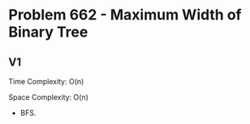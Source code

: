 # Problem 662 - Maximum Width of Binary Tree

## V1

Time Complexity: O(n)

Space Complexity: O(n)

- BFS.
